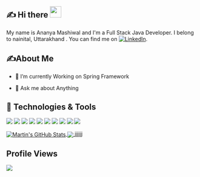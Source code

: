 
## &#x270d; Hi there <img src="https://raw.githubusercontent.com/MartinHeinz/MartinHeinz/master/wave.gif" width="30px">

My name is Ananya Mashiwal and I'm a Full Stack Java Developer. I belong to nainital,  Uttarakhand . You can find me  on [![LinkedIn][1.2]][1].

## &#x270d;About Me

- 🌱 I’m currently Working on Spring Framework

- 💬 Ask me about Anything  

## 🔧 Technologies & Tools

![](https://img.shields.io/badge/Code-Java-informational?style=flat&logo=java&logoColor=white&color=2bbc8a)
![](https://img.shields.io/badge/Code-JavaScript-informational?style=flat&logo=javascript&logoColor=white&color=2bbc8a)
![](https://img.shields.io/badge/Code-C-informational?style=flat&logo=C&logoColor=white&color=2bbc8a)
![](https://img.shields.io/badge/Code-CSS-informational?style=flat&logo=CSS&logoColor=white&color=2bbc8a)
![](https://img.shields.io/badge/Code-Html-informational?style=flat&logo=Html&logoColor=white&color=2bbc8a)
![](https://img.shields.io/badge/Code-Cpp-informational?style=flat&logo=Cpp&logoColor=white&color=2bbc8a)
![](https://img.shields.io/badge/Code-MySql-informational?style=flat&logo=MySql&logoColor=white&color=2bbc8a)
![](https://img.shields.io/badge/Code-Spring-informational?style=flat&logo=Spring&logoColor=white&color=2bbc8a)
![](https://img.shields.io/badge/Code-SpringBoot-informational?style=flat&logo=SpringBoot&logoColor=white&color=2bbc8a)
![](https://img.shields.io/badge/Code-Hibernate-informational?style=flat&logo=Hibernate&logoColor=white&color=2bbc8a)


<a href="https://github.com/ananya-mashi/ananya-mashi">
  <img align="center" src="https://github-readme-stats.vercel.app/api?username=ananya-mashi&show_icons=true&line_height=27&count_private=true&title_color=ffffff&text_color=c9cacc&icon_color=2bbc8a&bg_color=1d1f21" alt="Martin's GitHub Stats" />
</a>

<a href="https://github.com/ananya-mashi/text-to-handwriting">
  <img align="center" src="https://github-readme-stats.vercel.app/api/pin/?username=ananya-mashi&repo=text-to-handwriting&title_color=ffffff&text_color=c9cacc&icon_color=2bbc8a&bg_color=1d1f21" />
</a>
jjjjjj
<!-- Actual text -->

<!-- Icons -->

[1.2]: https://raw.githubusercontent.com/MartinHeinz/MartinHeinz/master/linkedin-3-16.png (LinkedIn icon without padding)

<!-- Links to your social media accounts -->


[1]: https://www.linkedin.com/in/ananya-mashi/

## Profile Views

![](https://komarev.com/ghpvc/?username=ananya-mashi&color=dc143c)

